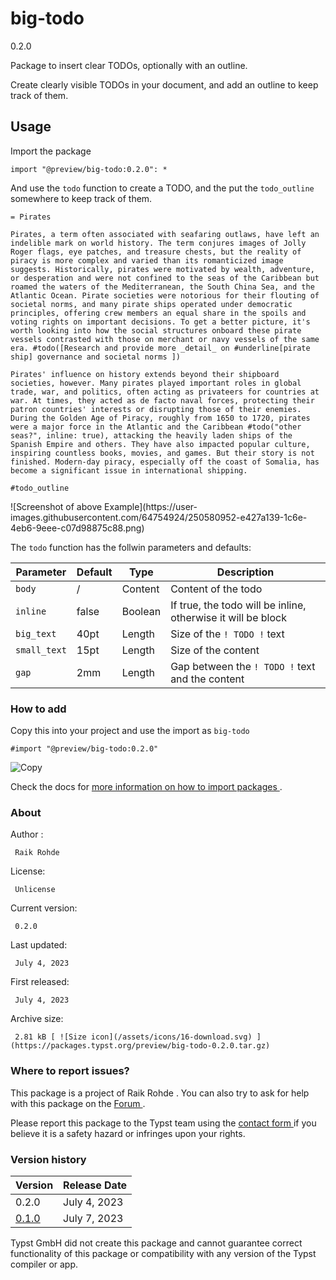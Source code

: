 #  big-todo

0.2.0

Package to insert clear TODOs, optionally with an outline.

Create clearly visible TODOs in your document, and add an outline to keep
track of them.

##  Usage

Import the package

    
    
    import "@preview/big-todo:0.2.0": *
    

And use the ` todo ` function to create a TODO, and the put the ` todo_outline
` somewhere to keep track of them.

    
    
    = Pirates
    
    Pirates, a term often associated with seafaring outlaws, have left an indelible mark on world history. The term conjures images of Jolly Roger flags, eye patches, and treasure chests, but the reality of piracy is more complex and varied than its romanticized image suggests. Historically, pirates were motivated by wealth, adventure, or desperation and were not confined to the seas of the Caribbean but roamed the waters of the Mediterranean, the South China Sea, and the Atlantic Ocean. Pirate societies were notorious for their flouting of societal norms, and many pirate ships operated under democratic principles, offering crew members an equal share in the spoils and voting rights on important decisions. To get a better picture, it's worth looking into how the social structures onboard these pirate vessels contrasted with those on merchant or navy vessels of the same era. #todo([Research and provide more _detail_ on #underline[pirate ship] governance and societal norms ])
    
    Pirates' influence on history extends beyond their shipboard societies, however. Many pirates played important roles in global trade, war, and politics, often acting as privateers for countries at war. At times, they acted as de facto naval forces, protecting their patron countries' interests or disrupting those of their enemies. During the Golden Age of Piracy, roughly from 1650 to 1720, pirates were a major force in the Atlantic and the Caribbean #todo("other seas?", inline: true), attacking the heavily laden ships of the Spanish Empire and others. They have also impacted popular culture, inspiring countless books, movies, and games. But their story is not finished. Modern-day piracy, especially off the coast of Somalia, has become a significant issue in international shipping.
    
    #todo_outline
    

![Screenshot of above Example](https://user-
images.githubusercontent.com/64754924/250580952-e427a139-1c6e-4eb6-9eee-c07d98875c88.png)

The ` todo ` function has the follwin parameters and defaults:

Parameter  |  Default  |  Type  |  Description   
---|---|---|---  
` body ` |  /  |  Content  |  Content of the todo   
` inline ` |  false  |  Boolean  |  If true, the todo will be inline, otherwise it will be block   
` big_text ` |  40pt  |  Length  |  Size of the ` ! TODO ! ` text   
` small_text ` |  15pt  |  Length  |  Size of the content   
` gap ` |  2mm  |  Length  |  Gap between the ` ! TODO ! ` text and the content   
  
###  How to add

Copy this into your project and use the import as  ` big-todo `

    
    
    #import "@preview/big-todo:0.2.0"

![Copy](/assets/icons/16-copy.svg)

Check the docs for  [ more information on how to import packages
](https://typst.app/docs/reference/scripting/#packages) .

###  About

Author  :

     Raik Rohde 
License:

     Unlicense 
Current version:

     0.2.0 
Last updated:

     July 4, 2023 
First released:

     July 4, 2023 
Archive size:

     2.81 kB [ ![Size icon](/assets/icons/16-download.svg) ](https://packages.typst.org/preview/big-todo-0.2.0.tar.gz)

###  Where to report issues?

This  package  is a project of  Raik Rohde  .  You can also try to ask for
help with this  package  on the  [ Forum ](https://forum.typst.app) .

Please report this  package  to the Typst team using the  [ contact form
](https://typst.app/contact) if you believe it is a safety hazard or infringes
upon your rights.

###  Version history

Version  |  Release Date   
---|---  
0.2.0  |  July 4, 2023   
[ 0.1.0 ](https://typst.app/universe/package/big-todo/0.1.0/) |  July 7, 2023   
  
Typst GmbH did not create this  package  and cannot guarantee correct
functionality of this  package  or compatibility with any version of the Typst
compiler or app.


